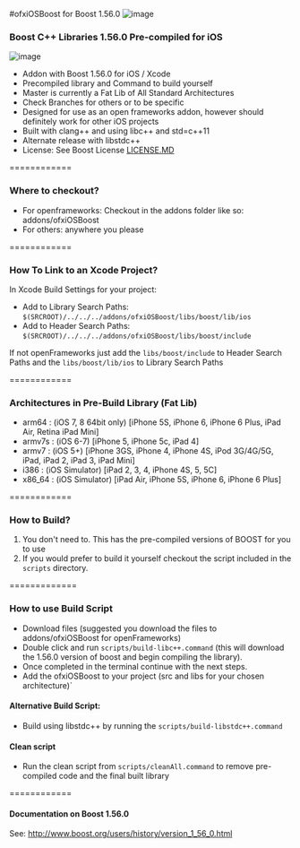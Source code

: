#ofxiOSBoost for Boost 1.56.0  ![image](https://travis-ci.org/danoli3/ofxiOSBoost.svg?branch=master)

### Boost C++ Libraries 1.56.0 Pre-compiled for iOS
![image](https://github.com/danoli3/ofxiOSBoost/blob/master/ofxaddons_thumbnail.png)

- Addon with Boost 1.56.0 for iOS / Xcode 
- Precompiled library and Command to build yourself
- Master is currently a Fat Lib of All Standard Architectures
- Check Branches for others or to be specific 
- Designed for use as an open frameworks addon, however should definitely work for other iOS projects
- Built with clang++ and using libc++ and std=c++11
- Alternate release with libstdc++
- License: See Boost License [LICENSE.MD](https://github.com/danoli3/ofxiOSBoost/blob/master/LICENSE.md)

============


### Where to checkout?

- For openframeworks: Checkout in the addons folder like so: addons/ofxiOSBoost
- For others: anywhere you please



============

### How To Link to an Xcode Project?

In Xcode Build Settings for your project:

- Add to Library Search Paths: ``` $(SRCROOT)/../../../addons/ofxiOSBoost/libs/boost/lib/ios ```
- Add to Header Search Paths:  ```$(SRCROOT)/../../../addons/ofxiOSBoost/libs/boost/include ```

If not openFrameworks just add the ``` libs/boost/include ``` to Header Search Paths and the  ``` libs/boost/lib/ios ``` to Library Search Paths



============

### Architectures in Pre-Build Library (Fat Lib)

- arm64 : (iOS 7, 8 64bit only) [iPhone 5S, iPhone 6, iPhone 6 Plus, iPad Air, Retina iPad Mini]
- armv7s : (iOS 6-7) [iPhone 5, iPhone 5c, iPad 4]
- armv7 : (iOS 5+) [iPhone 3GS, iPhone 4, iPhone 4S, iPod 3G/4G/5G, iPad, iPad 2, iPad 3, iPad Mini]
- i386 : (iOS Simulator) [iPad 2, 3, 4, iPhone 4S, 5, 5C]
- x86_64 : (iOS Simulator) [iPad Air, iPhone 5S, iPhone 6, iPhone 6 Plus]


============

### How to Build?

1. You don't need to. This has the pre-compiled versions of BOOST for you to use
2. If you would prefer to build it yourself checkout the script included in the ``` scripts ``` directory.


=============

### How to use Build Script


- Download files (suggested you download the files to addons/ofxiOSBoost for openFrameworks)
- Double click and run ```scripts/build-libc++.command``` (this will download the 1.56.0 version of boost and begin compiling the library).
- Once completed in the terminal continue with the next steps.
- Add the ofxiOSBoost to your project (src and libs for your chosen architecture)`

#### Alternative Build Script:
- Build using libstdc++ by running the ```scripts/build-libstdc++.command```

#### Clean script
- Run the clean script from ```scripts/cleanAll.command``` to remove pre-compiled code and the final built library



============

#### Documentation on Boost 1.56.0


See: http://www.boost.org/users/history/version_1_56_0.html

